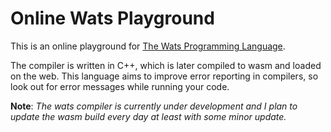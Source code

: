 # Online Wats Playground
This is an online playground for [The Wats Programming Language](https://github.com/Abhilekhgautam/wats).

The compiler is written in C++, which is later compiled to wasm and loaded on the web. This language aims to improve error reporting in compilers, so look out for error messages while running your code.

**Note**: *The wats compiler is currently under development and I plan to update the wasm build every day at least with some minor update.*
